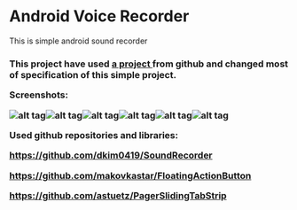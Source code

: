 Android Voice Recorder
=============

<p>This is simple android sound recorder</p>
<h3>This project have used <a href="https://www.w3schools.com/html/"> a project </a> from github and changed most of specification of this simple project. 
 

Screenshots:
 
![alt tag](https://github.com/NamiqQadirov/myrecorder/blob/master/1.png)![alt tag](https://github.com/NamiqQadirov/myrecorder/blob/master/2.png)![alt tag](https://github.com/NamiqQadirov/myrecorder/blob/master/3.png)![alt tag](https://github.com/NamiqQadirov/myrecorder/blob/master/4.png)![alt tag](https://github.com/NamiqQadirov/myrecorder/blob/master/5.png)![alt tag](https://github.com/NamiqQadirov/myrecorder/blob/master/6.png)

Used github repositories and libraries:

https://github.com/dkim0419/SoundRecorder

https://github.com/makovkastar/FloatingActionButton

https://github.com/astuetz/PagerSlidingTabStrip

